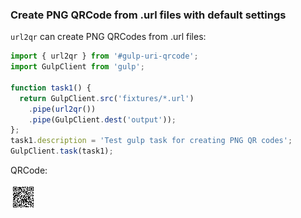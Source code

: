 ### Create PNG QRCode from .url files with default settings

`url2qr` can create PNG QRCodes from .url files:

```typescript file=./gulpfile.ts
import { url2qr } from '#gulp-uri-qrcode';
import GulpClient from 'gulp';

function task1() {
  return GulpClient.src('fixtures/*.url')
    .pipe(url2qr())
    .pipe(GulpClient.dest('output'));
};
task1.description = 'Test gulp task for creating PNG QR codes';
GulpClient.task(task1);
```

QRCode:

[![QRCode](./output/test-file.png)](./output/test-file.png)
